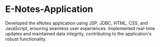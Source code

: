 # E-Notes-Application
Developed the eNotes application using JSP, JDBC, HTML, CSS, and JavaScript, ensuring seamless user experiences. Implemented real-time updates and maintained data integrity, contributing to the application's robust functionality.
